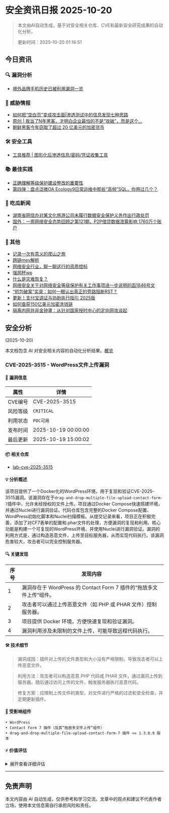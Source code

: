 
# 安全资讯日报 2025-10-20

> 本文由AI自动生成，基于对安全相关仓库、CVE和最新安全研究成果的自动化分析。
> 
> 更新时间：2025-10-20 01:16:51

<!-- more -->

## 今日资讯

### 🔍 漏洞分析

* [境外品牌手机历史已被利用漏洞一览](https://mp.weixin.qq.com/s?__biz=MzAxOTM1MDQ1NA==&mid=2451183064&idx=1&sn=fa229cb96d792d62e9da8659e8d957f6)

### 🎯 威胁情报

* [如何把“空白页”变成攻击面|渗透测试中的信息发现七种思路](https://mp.weixin.qq.com/s?__biz=Mzg3ODE2MjkxMQ==&mid=2247495273&idx=1&sn=b1115dcb3815b4862740974931c9b616)
* [原创 | 我当了N年黑客，才明白企业最怕的不是“攻破”，而是这个…](https://mp.weixin.qq.com/s?__biz=MzU2NDY2OTU4Nw==&mid=2247524417&idx=1&sn=4345e7ccddc39022fc0b0d9c28ae6664)
* [朝鲜黑客今年窃取了超过 20 亿美元的加密货币](https://mp.weixin.qq.com/s?__biz=Mzg3ODY0NTczMA==&mid=2247493806&idx=1&sn=e5e3790568150336acd6d70e9326b746)

### 🛠️ 安全工具

* [工具推荐 | 图形化后渗透信息/密码/凭证收集工具](https://mp.weixin.qq.com/s?__biz=MzkwNjczOTQwOA==&mid=2247496056&idx=1&sn=3e093dff9258a840bfc257e7fe8c26c1)

### 📚 最佳实践

* [正确理解等级保护建设整改的重要性](https://mp.weixin.qq.com/s?__biz=Mzg2NjY2MTI3Mg==&mid=2247502241&idx=1&sn=439e7fc9ecee91adbd35413652d90c9f)
* [第四弹：盘点泛微OA Ecology9日常运维中那些“高频”SQL，你用过几个？](https://mp.weixin.qq.com/s?__biz=MzkyMzY0MTk2OA==&mid=2247487044&idx=1&sn=c9d7dc27cac48b71d7d4a4243873c8e3)

### 🍉 吃瓜新闻

* [湖南省网信办对某文化旅游公司未履行数据安全保护义务作出行政处罚](https://mp.weixin.qq.com/s?__biz=MzA5MzU5MzQzMA==&mid=2652118989&idx=1&sn=968055e5c4f17eb35ef0f909e5d4c29d)
* [国外：一周网络安全态势回顾之第121期，P2P借贷数据泄露影响 1760万个账户](https://mp.weixin.qq.com/s?__biz=MzA5MzU5MzQzMA==&mid=2652118989&idx=2&sn=93f5c278ebd978752561ccc89cf4e5c1)

### 📌 其他

* [记录一次有意义的爬山之旅](https://mp.weixin.qq.com/s?__biz=MzE5MTMwODY0NQ==&mid=2247483807&idx=1&sn=27192d3ee6c5f6527c8b6362bab237cb)
* [跨链mev解析](https://mp.weixin.qq.com/s?__biz=Mzk0MjM4OTAxNg==&mid=2247484800&idx=1&sn=4363609d7554814d39a63ccffcc68bf6)
* [网络安全行业，聊一聊这行的资质控标](https://mp.weixin.qq.com/s?__biz=MzUzNjkxODE5MA==&mid=2247494412&idx=1&sn=92222f838cde27f64e909bd30583bc9a)
* [强网杯wp](https://mp.weixin.qq.com/s?__biz=MzkyMDY5OTg5OA==&mid=2247495067&idx=1&sn=7cae61dabb56d0277dcb324aa521207f)
* [什么是灾难恢复？](https://mp.weixin.qq.com/s?__biz=Mzg2NjY2MTI3Mg==&mid=2247502241&idx=2&sn=7cbefe27dcb23cab4eb0c7925b78e285)
* [网络安全关于对网络安全等级保护有关工作事项进一步说明的函1846号文](https://mp.weixin.qq.com/s?__biz=MzU1Mjk3MDY1OA==&mid=2247521102&idx=1&sn=b8b04fe0413709bf8cbc49d5933af964)
* [“抓包破案”实录：如何一眼认出真正的旁路阻断RST？](https://mp.weixin.qq.com/s?__biz=Mzg3NTUzOTg3NA==&mid=2247516542&idx=1&sn=fa25d61f95ea11b0469f13bcd2396271)
* [更新！支付宝调证与协助执行指引 2025版](https://mp.weixin.qq.com/s?__biz=MzAwNDcwMDgzMA==&mid=2651048656&idx=1&sn=fad9928cd525b60578d02795ff56f372)
* [如何查获150亿美元加密洗钱链](https://mp.weixin.qq.com/s?__biz=MzAwNDcwMDgzMA==&mid=2651048656&idx=2&sn=00dd86dd94d2144b03e970c723f51eac)
* [隔离内网并非金钟罩：从针对国家授时中心的定向网攻谈起](https://mp.weixin.qq.com/s?__biz=MzI3NzM5NDA0NA==&mid=2247492144&idx=1&sn=200dc4998e32bfa90fa09531181121a7)

## 安全分析
(2025-10-20)

本文档包含 AI 对安全相关内容的自动化分析结果。[概览](https://blog.897010.xyz/c/today)


### CVE-2025-3515 - WordPress文件上传漏洞

#### 📌 漏洞信息

| 属性 | 详情 |
|------|------|
| CVE编号 | CVE-2025-3515 |
| 风险等级 | `CRITICAL` |
| 利用状态 | `POC可用` |
| 发布时间 | 2025-10-19 00:00:00 |
| 最后更新 | 2025-10-19 15:00:02 |

#### 📦 相关仓库

- [lab-cve-2025-3515](https://github.com/robertskimengote/lab-cve-2025-3515)

#### 💡 分析概述

该项目提供了一个Docker化的WordPress环境，用于复现和验证CVE-2025-3515漏洞。该漏洞存在于`drag-and-drop-multiple-file-upload-contact-form-7`插件中，允许未经授权的文件上传。项目通过Docker Compose快速搭建环境，并通过Nuclei进行漏洞验证。代码仓库包含完整的Docker Compose配置、WordPress初始化脚本和Nuclei扫描模板。从提交记录来看，项目正在积极完善，添加了对CF7表单的配置和.phar文件的处理，方便漏洞的复现和利用。核心功能是构建一个可复现的WordPress环境，并使用Nuclei进行漏洞验证。漏洞的利用方式是，通过构造恶意文件，上传至目标服务器，从而实现代码执行。该漏洞危害较大，攻击者可以完全控制服务器。

#### 🔍 关键发现

| 序号 | 发现内容 |
|------|----------|
| 1 | 漏洞存在于 WordPress 的 Contact Form 7 插件的“拖放多文件上传”组件。 |
| 2 | 攻击者可以通过上传恶意文件（如 PHP 或 PHAR 文件）控制服务器。 |
| 3 | 项目提供 Docker 环境，方便快速复现和验证漏洞。 |
| 4 | 漏洞利用涉及未限制的文件上传，可能导致远程代码执行。 |

#### 🛠️ 技术细节

> 漏洞成因：插件对上传的文件类型和大小没有严格限制，导致攻击者可以上传恶意文件。

> 利用方法：攻击者可以构造恶意 PHP 代码或 PHAR 文件，通过漏洞上传到服务器。随后通过访问上传的文件，触发服务器执行恶意代码。

> 修复方案：应限制上传文件的类型，对文件进行严格的过滤和安全检查，并定期更新插件。


#### 🎯 受影响组件

```
• WordPress
• Contact Form 7 插件（及其“拖放多文件上传”组件）
• drag-and-drop-multiple-file-upload-contact-form-7 插件 <= 1.3.8.9 版本
```

#### ⚡ 价值评估

<details>
<summary>展开查看详细评估</summary>

该漏洞允许攻击者上传恶意文件，进而控制服务器，危害程度极高。Docker化的环境和POC的提供，使得漏洞的复现和利用变得非常容易，具有极高的实战价值。
</details>

---


## 免责声明
本文内容由 AI 自动生成，仅供参考和学习交流。文章中的观点和建议不代表作者立场，使用本文信息需自行承担风险和责任。
